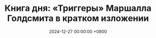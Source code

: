 ---
title: "Книга дня: «Триггеры» Маршалла Голдсмита в кратком изложении"
description: >-
  🔔 «Триггеры» — книга Маршалла Голдсмита о том, как понять и изменить поведение, чтобы достичь личных и профессиональных целей, управляя своими «триггерами» — внешними и внутренними факторами, вызывающими реакции. Обзор книги "Триггеры" Маршалла Голдсмита. Измените привычки, управляйте триггерами и достигайте успеха в личностном росте и лидерстве!
date: 2024-12-27 00:00:00 +0800
categories: [Мышление, Конспекты-книг]
tags:
  [
    триггеры,
    маршалл-голдсмит,
    саморазвитие,
    формирование-привычек,
    изменение-поведения,
    личностный-рост,
    лидерство,
    продуктивность,
    осознанность,
    коучинг,
    управление-привычками,
    эмоциональные-триггеры
  ]
image: 
alt: Обложка книги Триггеры Маршалла Голдсмита
fallback:
  -
  -
---